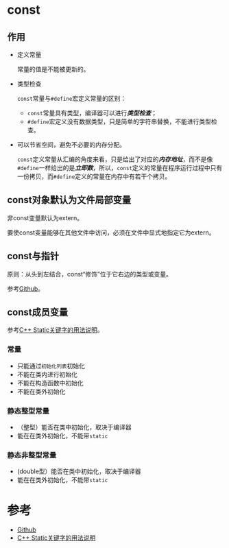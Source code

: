 # const 

## 作用

- 定义常量

  常量的值是不能被更新的。

- 类型检查

  `const`常量与`#define`宏定义常量的区别：

  - `const`常量具有类型，编译器可以进行***类型检查***；
  - `#define`宏定义没有数据类型，只是简单的字符串替换，不能进行类型检查。

- 可以节省空间，避免不必要的内存分配。

  `const`定义常量从汇编的角度来看，只是给出了对应的***内存地址***，而不是像`#define`一样给出的是***立即数***，所以，`const`定义的常量在程序运行过程中只有一份拷贝，而`#define`定义的常量在内存中有若干个拷贝。

## const对象默认为文件局部变量

非const变量默认为extern。

要使const变量能够在其他文件中访问，必须在文件中显式地指定它为extern。

## const与指针

原则：从头到左结合，const“修饰”位于它右边的类型或变量。

参考[Github]([https://github.com/Light-City/CPlusPlusThings/tree/master/basic_content/const#5%E6%8C%87%E9%92%88%E4%B8%8Econst](https://github.com/Light-City/CPlusPlusThings/tree/master/basic_content/const#5指针与const))。

## const成员变量

参考[C++ Static关键字的用法说明](http://guozet.me/post/C++-Static-keyword/)。

### 常量

- 只能通过`初始化列表`初始化
- 不能在类内进行初始化
- 不能在构造函数中初始化
- 不能在类外初始化

### 静态整型常量

- （整型）能否在类中初始化，取决于编译器
- 能在在类外初始化，不能带`static`

### 静态非整型常量

- (double型）能否在类中初始化，取决于编译器
- 能在在类外初始化，不能带`static`

# 参考

- [Github](https://github.com/Light-City/CPlusPlusThings/blob/master/basic_content/const/README.md)
- [C++ Static关键字的用法说明](http://guozet.me/post/C++-Static-keyword/)